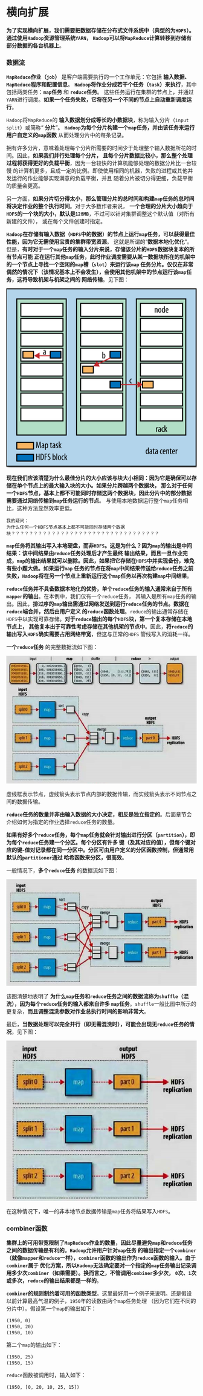 横向扩展
=======================================================================
**为了实现横向扩展，我们需要把数据存储在分布式文件系统中（典型的为`HDFS`）。通过使用`Hadoop`资源管理系统`YARN`，
`Hadoop`可以将`MapReduce`计算转移到存储有部分数据的各台机器上**。

### 数据流
**`MapReduce`作业（`job`）** 是客户端需要执行的一个工作单元：它包括 **输入数据、`MapReduce`程序和配置信息**。
**`Hadoop`将作业分成若干个任务（`task`）来执行**，其中包括两类任务：**`map`任务** 和 **`reduce`任务**。
这些任务运行在集群的节点上，并通过`YARN`进行调度。**如果一个任务失败，它将在另一个不同的节点上自动重新调度运行**。

`Hadoop`将`MapReduce`的 **输入数据划分成等长的小数据块**，称为输入分片（`input split`）或简称“ **分片**”。
**`Hadoop`为每个分片构建一个`map`任务，并由该任务来运行用户自定义的`map`函数** 从而处理分片中的每条记录。

拥有许多分片，意味着处理每个分片所需要的时间少于处理整个输入数据所花的时间。因此，**如果我们并行处理每个分片，
且每个分片数据比较小，那么整个处理过程将获得更好的负载平衡**，因为一台较快的计算机能够处理的数据分片比一台较慢
的计算机更多，且成一定的比例。即使使用相同的机器，失败的进程或其他并发运行的作业能够实现满意的负载平衡，并且
随着分片被切分得更细，负载平衡的质量会更高。

另一方面，**如果分片切分得太小，那么管理分片的总时间和构建`map`任务的总时间将决定作业的整个执行时间**。对于大多数作者来说，
**一个合理的分片大小趋向于`HDFS`的一个块的大小，默认是`128MB`**，不过可以针对集群调整这个默认值（对所有新建的文件），
或在每个文件创建时指定。

**`Hadoop`在存储有输入数据（`HDFS`中的数据）的节点上运行`map`任务，可以获得最佳性能，因为它无需使用宝贵的集群带宽资源**。
这就是所谓的“**数据本地化优化**”。但是，**有时对于一个`map`任务的输入分片来说，存储该分片的`HDFS`数据块复本的所有节点可能
正在运行其他`map`任务，此时作业调度需要从某一数据块所在的机架中的一个节点上寻找一个空闲的`map`槽（`slot`）来运行该`map`
任务分片。仅仅在非常偶然的情况下（该情况基本上不会发生），会使用其他机架中的节点运行该`map`任务，这将导致机架与机架之间的
网络传输**。见下图：

![本地数据(a)、本地机架(b)和跨机架(c)map任务](img/p1.png)

**现在我们应该清楚为什么最佳分片的大小应该与块大小相同：因为它是确保可以存储在单个节点上的最大输入块的大小。如果分片跨越两个数据块，
那么对于任何一个`HDFS`节点，基本上都不可能同时存储这两个数据块，因此分片中的部分数据需要通过网络传输到`map`任务运行的节点**。
与使用本地数据运行整个`map`任务相比，这种方法显然效率更低。
```
我的疑问：
为什么任何一个HDFS节点基本上都不可能同时存储两个数据块？？？？？？？？？？？？？？？？？？？？？？？？？？？？？？？？？
```

**`map`任务将其输出写入本地硬盘，而非`HDFS`。这是为什么？因为`map`的输出是中间结果：该中间结果由`reduce`任务处理后才产生最终
输出结果，而且一旦作业完成，`map`的输出结果就可以删除。因此，如果把它存储在`HDFS`中并实现备份，难免有些小题大做。如果运行`map`
任务的节点在将`map`中间结果传送给`reduce`任务之前失败，`Hadoop`将在另一个节点上重新运行这个`map`任务以再次构建`map`中间结果**。

**`reduce`任务并不具备数据本地化的优势，单个`reduce`任务的输入通常来自于所有`mapper`的输出**。在本例中，我们仅有一个`reduce`任务，
其输入是所有`map`任务的输出。因此，**排过序的`map`输出需通过网络发送到运行`reduce`任务的节点。数据在`reduce`端合并，然后由用户定义
的`reduce`函数处理**。`reduce`的输出通常存储在`HDFS`中以实现可靠存储。**对于`reduce`输出的每个`HDFS`块，第一个复本存储在本地节点上，
其他复本出于可靠性考虑存储在其他机架的节点中**。因此，**将`reduce`的输出写入`HDFS`确实需要占用网络带宽**，但这与正常的`HDFS`
管线写入的消耗一样。

**一个`reduce`任务** 的完整数据流如下图：

![一个reduce任务的MapReduce数据流](img/p2.jpg)

虚线框表示节点，虚线箭头表示节点内部的数据传输，而实线箭头表示不同节点之间的数据传输。

**`reduce`任务的数量并非由输入数据的大小决定，相反是独立指定的**。后面章节会介绍如何为指定的作业选择`reduce`任务的数量。

**如果有好多个`reduce`任务，每个`map`任务就会针对输出进行分区（`partition`），即为每个`reduce`任务建一个分区。每个分区有许多
键（及其对应的值），但每个键对应的键-值对记录都在同一分区中。分区可由用户定义的分区函数控制，但通常用默认的`partitioner`通过
哈希函数来分区，很高效**。

一般情况下，**多个`reduce`任务** 的数据流如下图：

![多个reduce任务的数据流](img/p3.jpg)

该图清楚地表明了 **为什么`map`任务和`reduce`任务之间的数据流称为`shuffle`（混洗），因为每个`reduce`任务的输入都来自许多
`map`任务**。`shuffle`一般比图中所示的更复杂，**而且调整混洗参数对作业总执行时间的影响非常大**。

最后，**当数据处理可以完全并行（即无需混洗时），可能会出现无`reduce`任务的情况**，见下图：

![无reduce任务的MapReduce数据流](img/p4.jpg)

在这种情况下，唯一的非本地节点数据传输是`map`任务将结果写入`HDFS`。

### combiner函数
**集群上的可用带宽限制了`MapReduce`作业的数量，因此尽量避免`map`和`reduce`任务之间的数据传输是有利的。`Hadoop`允许用户针对`map`任务
的输出指定一个`combiner`（就像`mapper`和`reduce`一样），`combiner`函数的输出作为`reduce`函数的输入。由于`combiner`属于
优化方案，所以`Hadoop`无法确定要对一个指定的`map`任务输出记录调用多少次`combiner`（如果需要）。换而言之，不管调用`combiner`多少次，
`0`次、`1`次或多次，`reduce`的输出结果都是一样的**。

**`combiner`的规则制约着可用的函数类型**。这里最好用一个例子来说明。还是假设以前计算最高气温的例子，`1950`年的读数由两个`map`任务处理
（因为它们在不同的分片中）。假设第一个`map`的输出如下：
```
(1950, 0)
(1950, 20)
(1950, 10)
```
第二个`map`的输出如下：
```
(1950, 25)
(1950, 15)
```
`reduce`函数被调用时，输入如下：
```
(1950, [0, 20, 10, 25, 15])
```




































